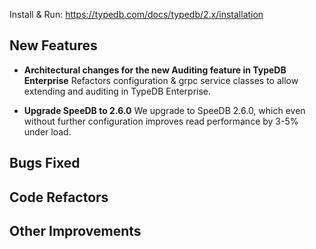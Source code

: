 Install & Run: https://typedb.com/docs/typedb/2.x/installation


## New Features
- **Architectural changes for the new Auditing feature in TypeDB Enterprise**
  Refactors configuration & grpc service classes to allow extending and auditing in TypeDB Enterprise.

- **Upgrade SpeeDB to 2.6.0** 
  We upgrade to SpeeDB 2.6.0, which even without further configuration improves read performance by 3-5% under load.
  

## Bugs Fixed


## Code Refactors


## Other Improvements
    
